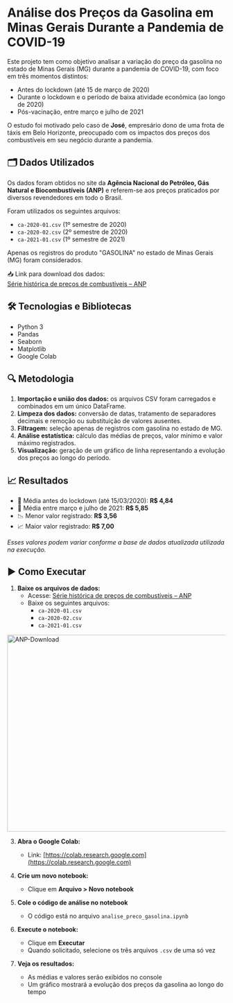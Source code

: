 # Análise dos Preços da Gasolina em Minas Gerais Durante a Pandemia de COVID-19

Este projeto tem como objetivo analisar a variação do preço da gasolina no estado de Minas Gerais (MG) durante a pandemia de COVID-19, com foco em três momentos distintos:

- Antes do lockdown (até 15 de março de 2020)  
- Durante o lockdown e o período de baixa atividade econômica (ao longo de 2020)  
- Pós-vacinação, entre março e julho de 2021

O estudo foi motivado pelo caso de **José**, empresário dono de uma frota de táxis em Belo Horizonte, preocupado com os impactos dos preços dos combustíveis em seu negócio durante a pandemia.

## 🗂 Dados Utilizados

Os dados foram obtidos no site da **Agência Nacional do Petróleo, Gás Natural e Biocombustíveis (ANP)** e referem-se aos preços praticados por diversos revendedores em todo o Brasil.

Foram utilizados os seguintes arquivos:

- `ca-2020-01.csv` (1º semestre de 2020)  
- `ca-2020-02.csv` (2º semestre de 2020)  
- `ca-2021-01.csv` (1º semestre de 2021)

Apenas os registros do produto "GASOLINA" no estado de Minas Gerais (MG) foram considerados.

📥 Link para download dos dados:  
[Série histórica de preços de combustíveis – ANP](https://www.gov.br/anp/pt-br/centrais-de-conteudo/dados-abertos/serie-historica-de-precos-de-combustiveis)

## 🛠 Tecnologias e Bibliotecas

- Python 3  
- Pandas  
- Seaborn  
- Matplotlib  
- Google Colab

## 🔍 Metodologia

1. **Importação e união dos dados:** os arquivos CSV foram carregados e combinados em um único DataFrame.  
2. **Limpeza dos dados:** conversão de datas, tratamento de separadores decimais e remoção ou substituição de valores ausentes.  
3. **Filtragem:** seleção apenas de registros com gasolina no estado de MG.  
4. **Análise estatística:** cálculo das médias de preços, valor mínimo e valor máximo registrados.  
5. **Visualização:** geração de um gráfico de linha representando a evolução dos preços ao longo do período.

## 📈 Resultados

- 📌 Média antes do lockdown (até 15/03/2020): **R$ 4,84**  
- 📌 Média entre março e julho de 2021: **R$ 5,85**  
- 📉 Menor valor registrado: **R$ 3,56**  
- 📈 Maior valor registrado: **R$ 7,00**

*Esses valores podem variar conforme a base de dados atualizada utilizada na execução.*

## ▶️ Como Executar

1. **Baixe os arquivos de dados:**
   - Acesse: [Série histórica de preços de combustíveis – ANP](https://www.gov.br/anp/pt-br/centrais-de-conteudo/dados-abertos/serie-historica-de-precos-de-combustiveis)
   - Baixe os seguintes arquivos:
     - `ca-2020-01.csv`
     - `ca-2020-02.csv`
     - `ca-2021-01.csv`

<img width="964" height="454" alt="ANP-Download" src="https://github.com/user-attachments/assets/b4b85f2e-9955-45e2-afd8-233d5b4dbc82" />

3. **Abra o Google Colab:**
   - Link: [https://colab.research.google.com](https://colab.research.google.com)

4. **Crie um novo notebook:**
   - Clique em **Arquivo > Novo notebook**

5. **Cole o código de análise no notebook**  
   * O código está no arquivo `analise_preco_gasolina.ipynb`

6. **Execute o notebook:**
   - Clique em **Executar**
   - Quando solicitado, selecione os três arquivos `.csv` de uma só vez

7. **Veja os resultados:**
   - As médias e valores serão exibidos no console
   - Um gráfico mostrará a evolução dos preços da gasolina ao longo do tempo
